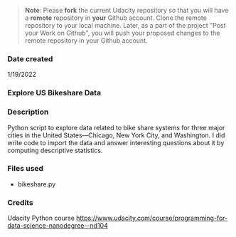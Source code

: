 >**Note**: Please **fork** the current Udacity repository so that you will have a **remote** repository in **your** Github account. Clone the remote repository to your local machine. Later, as a part of the project "Post your Work on Github", you will push your proposed changes to the remote repository in your Github account.

### Date created
1/19/2022

### Explore US Bikeshare Data

### Description
Python script to explore data related to bike share systems for three major cities in the United States—Chicago, New York City, and Washington. I did write code to import the data and answer interesting questions about it by computing descriptive statistics.

### Files used
- bikeshare.py

### Credits
Udacity Python course https://www.udacity.com/course/programming-for-data-science-nanodegree--nd104

